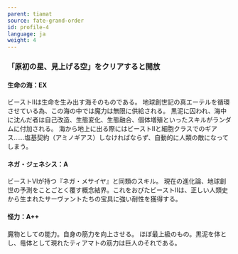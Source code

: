 ```yaml
---
parent: tiamat
source: fate-grand-order
id: profile-4
language: ja
weight: 4
---
```


### 「原初の星、見上げる空」をクリアすると開放

#### 生命の海：EX

ビーストⅡは生命を生み出す海そのものである。
地球創世記の真エーテルを循環させている為、この海の中では魔力は無限に供給される。
黒泥に囚われ、海中に沈んだ者は自己改造、生態変化、生態融合、個体増殖といったスキルがランダムに付加される。
海から地上に出る際にはビーストⅡと細胞クラスでのギアス……塩基契約（アミノギアス）しなければならず、自動的に人類の敵になってしまう。

#### ネガ・ジェネシス：A

ビーストⅥが持つ『ネガ・メサイヤ』と同類のスキル。
現在の進化論、地球創世の予測をことごとく覆す概念結界。これをおびたビーストⅡは、正しい人類史から生まれたサーヴァントたちの宝具に強い耐性を獲得する。

#### 怪力：A++

魔物としての能力。自身の筋力を向上させる。
ほぼ最上級のもの。黒泥を体とし、竜体として現れたティアマトの筋力は巨人のそれである。
